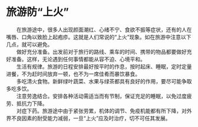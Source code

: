 # 旅游防“上火”  

&emsp;&emsp;在旅游途中，很多人出现颜面潮红、心绪不宁、食欲不振等症状，还有的人在嘴唇、口角以致脸上起疱疹。这就是人们常说的“上火”现象。如在旅游中注意以下几点，就可以避免。  
&emsp;&emsp;做好充分准备。出发前对于旅行的路线、乘车的时间、携带的物品都要做好充好准备。这样，无论遇到任何事情都能从容不迫、心境平和。  
&emsp;&emsp;生活有规律。旅游的日程安排最好按平时的作息，按时起床、睡眠，定时定量进餐，不为赶时间放弃一顿，也不为一席佳肴而暴饮暴食。  
&emsp;&emsp;多吃清火食物。新鲜绿叶蔬菜、水果与绿茶都具有良好的作用，要尽可能争取多吃多饮。  
&emsp;&emsp;注意劳逸结合。安排各种活动需适当而有节制，保证充足的睡眠，以免过度疲劳、抵抗力下降。  
&emsp;&emsp;对症下药。旅游途中由于紧张劳累，机体的调节、免疫机能都有所下降，对外界不良因素的耐受能力减弱，一旦“上火”应及时治疗，切不可任其发展。  